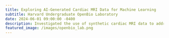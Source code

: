 ```yaml
---
title: Exploring AI-Generated Cardiac MRI Data for Machine Learning  
subtitle: Harvard Undergraduate OpenBio Laboratory  
date: 2024-06-01 09:00:00 -0400  
description: Investigated the use of synthetic cardiac MRI data to address issues of data scarcity and patient privacy. Evaluated the performance of machine learning models trained exclusively on AI-generated data for real-world application.  
featured_image: /images/openbio_lab.png  
---
```

<!--
<br>
<b>Role:</b> Paid Intern at Edfinity, an ed-tech initiative with backing from the National Science Foundation (NSF).
<hr>
  
<h6> Highlights </h6>
> <b>Industry Impact:</b> Garnered hands-on experience in a highly collaborative environment, leading to the accelerated development and validation of college-level math and computer science curricula.
<br><br> <b>Data Utilization:</b> Deployed data analytics via spreadsheets to expedite the iterative process of course content testing and enhancements.
<br><br> <b>Innovative Learning Solutions: </b> Leveraged NSF funding to architect and optimize courses that elevate the educational experience for college students.

<h6> Core Competencies </h6>
> Effective Collaboration, Time & Task Management, Technical Meeting Facilitation, Team Dynamics, Problem-Solving & Troubleshooting

<h6> Technical Skills </h6>
> <b>Curriculum Platforms:</b> Mastery over LaTeX, Canvas, Gradescope, Edfinity, and Itempool.
<br><br> <b>Academic Specialization:</b> Profound knowledge in college-level math and computer science courses including College Algebra, Intermediate Algebra, Precalculus, Trigonometry, Calculus 1, and Calculus 2.

---


<div class="gallery" data-columns="1">
	<img src="/images/s2.png">
	<img src="/images/s1.png">
	<img src="/images/s3.png">
</div>

---

